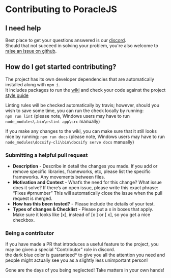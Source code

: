 # Contributing to PoracleJS

## I need help
Best place to get your questions answered is our [discord](https://discord.gg/WDMr8xX).   
Should that not succeed in solving your problem, you're also welcome to [raise an issue on github](https://github.com/KartulUdus/PoracleJS/issues).  

## How do I get started contributing?

The project has its own developer dependencies that are automatically installed along with `npm i`.    
It includes packages to run the [wiki](https://kartuludus.github.io/PoracleJS/#/) and check your code against the project [style guide](https://github.com/KartulUdus/PoracleJS/blob/master/.eslintrc.json)  

Linting rules will be checked automatically by travis; however, should you wish to save some time, you can run the check locally by running:  
`npm run lint` (please note,  Windows users may have to run `node_modules\.bin\eslint app\src` manually)

If you make any changes to the wiki, you can make sure that it still looks nice by running:
`npm run docs` (please note,  Windows users may have to run `node_modules\docsify-cli\bin\docsify serve docs` manually)


### Submitting a helpful pull request

* **Description** - Describe in detail the changes you made. If you add or remove specific libraries, frameworks, etc, please list the specific frameworks. Any movements between files.
* **Motivation and Context** - What’s the need for this change? What issue does it solve? If there’s an open issue, please write this exact phrase: “Fixes #prnumber” This will automatically close the issue when the pull request is merged.
* **How has this been tested?** - Please include the details of your test.
* **Types of changes & Checklist** - Please put a x in boxes that apply. Make sure it looks like [x], instead of [x ] or [ x], so you get a nice checkbox.

### Being a contributor

If you have made a PR that introduces a useful feature to the project, you may be given a special "Contributor" role in discord.  
the dark blue color is guaranteed* to give you all the attention you need and people might actually see you as a slightly less unimportant person!

Gone are the days of you being neglected! Take matters in your own hands!